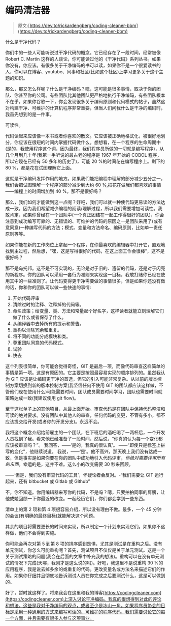 # 编码清洁器

> 原文:[https://dev.to/rickardengberg/coding-cleaner-bbm](https://dev.to/rickardengberg/coding-cleaner-bbm)

什么是干净代码？

你们中的一些人可能听说过干净代码的概念。它已经存在了一段时间，经常被像 Robert C. Martin 这样的人谈论，你可能读过他的《干净代码》系列丛书。如果你没有，你应该。有很多关于干净编码的书可以读，如果你不是一个很爱读书的人，你可以在博客、youtube、同事和社区(比如这个社区)上学习更多关于这个主题的知识。

那么，那又怎么样呢？什么是干净编码？嗯，这可能是很多事情，取决于你的团队、你甚至你的公司。有些团队比其他团队更严格地执行干净编码，有些团队根本不在乎。如果你谷歌一下，你会发现很多关于编码原则和代码模式的帖子，虽然这对构建干净、可维护的计算机程序非常重要，但当人们问我什么是干净的编码时，我首先想到的是一件事。

可读性。

代码读起来应该像一本书或者你喜欢的散文。它应该被正确地格式化，被很好地划分，你应该在很短的时间内掌握代码做什么。想想看，在一个程序的生命周期中(是的，我使用程序这个词，因为最终，我们程序员所做的一切就是编写程序)，从几个月到几十年(我第一手听说的最古老的程序是 1967 年开始的 COBOL 程序，所以它现在已经有 50 多年的历史了)，可能 20 %的时间花在编写程序上。剩下的 80 %，都是花在试图理解它上面。

这就是干净编码发挥作用的地方。如果我们能把编程中理解的部分减少五分之一，我们会把试图理解一个程序的部分减少到大约 60 %,把花在做我们都喜欢的事情——编程上的时间增加到 40 %。那不是很好吗？

那么，我们如何才能做到这一点呢？好吧，我们可以就一种使代码更易读的方法达成一致。因为我们希望减少编程的阅读/理解过程，所以我们需要增加可读性。我敢肯定，如果你曾经在一个团队中(一个真正团结在一起工作得很好的团队)，你会注意到成功编写可靠的、无错误的、可维护的代码的原因之一是团队采用了(或有意同意)一种编写代码的方法；模式、变量和方法命名、编码原则，比如单一责任原则等等。

如果你能在新的工作岗位上拿起一个程序，在你最喜欢的编辑器中打开它，直观地找到主过程，然后想，“嘿，这是写得很好的代码，在这上面工作会很棒”，这不是很好吗？

那不是乌托邦。这不是不可实现的，无论是对于旧的、遗留的代码，还是对于闪亮的新程序。你的团队可以采用一套行为准则来实现这一目标，我敢打赌你已经在使用其中的一些准则了。让代码变得更干净需要做的事情很多，但是如果你还没有做的话，你和你的团队可以做一些快速的事情:

1.  开始代码评审
2.  清除过时的注释、注释掉的代码等。
3.  命名政策；给变量、类、方法和常量起个好名字，这样读者就能立刻理解它们做了什么或者保存了什么。
4.  从编译器中去掉所有的提示和警告。
5.  重构以消除冗余和重复。
6.  将不同的功能分成模块和类。
7.  尊重团队同意的代码模式。
8.  试验
9.  快去

这个列表很简单，你可能会觉得奇怪，GIT 是最后一项，而像代码审查这样简单的事情是第一项。这是有原因的。它主要是按照最容易实现的顺序排列的。虽然我认为 GIT 应该是让编码更干净的首选，但它的引入可能非常复杂。从以前的版本控制方案切换到新的版本控制方案(我坚信任何不使用 GIT 的团队都应该这样做，不管他们现在使用什么)可能需要时间，团队成员需要时间学习，团队也需要时间就策略达成一致(我建议使用 git flow)。

至于这张单子上的其他项目，从最上面开始。审查代码是在团队中保持代码整洁和可读的绝对要求。没有团队中其他人的审查，任何代码的变更，不管有多小，都不应该提交给开发(或者你的开发分支)。永远不会。

我将这个概念介绍给前雇主的一个团队，在下班后的酒吧喝了一两杯后，一个开发人员找到了我。看来他已经准备了一段时间，然后说，“你真的认为每一个变化都应该被审查吗？”。
我回答，——‘是的，我真的很认真’。
——“即使只是标签上拼写的变化”，他继续说道。
我说，——‘是’。他不高兴，那天晚上我们没有达成一致，但是事实是如果你要在你的团队中成功地引入代码评审，*你绝对需要评审所有的东西*。幸运的是，这并不难。这么小的改变需要 30 秒来回顾。

——‘但是，我们没有审查代码的工具’，怀疑论者会反对。-“我们需要让 GIT 运行起来，还有 bitbucket 或 Gitlab 或 Github”

不，你不知道。你用编辑器来写你的代码，不是吗？嗯，只要拍拍同事的肩膀，让他或她回顾一下你最近的改变。一起经历它们，你们都会学到一些东西。

清单上的第 2 项和第 4 项很容易介绍，所以没有理由不做。最多，一个 45 分钟的会议(有明确的最终目标)就能解决这个问题。

其余的项目将需要更长的时间来实现，所以制定一个计划来实现它们。如果你不这样做，他们不会得到实施。

你可能会再次对第 5 到第 8 项的排序感到畏惧，尤其是测试是在重构之后。没有单元测试，你怎么可能重构呢？首先，测试项目不仅仅是关于单元测试。这是一个关于测试策略的问题(我会在后面的文章中补充我的想法)。重构可以在没有单元测试的情况下完成(天哪，我刚才是这么说的吗)。好吧，我这里不是说重构 30 %的应用程序，我是说去掉多余的或重复的代码。更改变量名或方法名来描述它们的作用。如果你仔细并且彻底地告诉测试人员在你完成之后要测试什么，这是可以做到的。

好了，暂时就这样了。将来我会在这里和我的博客[https://codingcleaner.com](https://codingcleaner.com)上深入讨论干净编码。我真的很想得到对此的评论和想法。这些是我对干净编码的观点，或者至少是冰山一角。如果程序员协会的目标是采用一种通用的方式来编写可读的、可维护的程序代码，我们需要讨论它的每一个方面，并且需要有很多人参与这项事业。